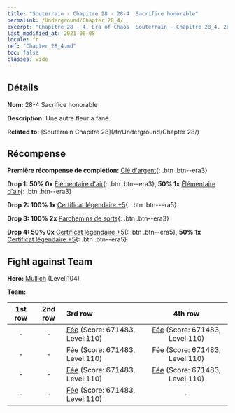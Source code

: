 ```yaml
---
title: "Souterrain - Chapitre 28 - 28-4  Sacrifice honorable"
permalink: /Underground/Chapter 28_4/
excerpt: "Chapitre 28 - 4. Era of Chaos  Souterrain - Chapitre 28_4. 28-4  Sacrifice honorable"
last_modified_at: 2021-06-08
locale: fr
ref: "Chapter 28_4.md"
toc: false
classes: wide
---
```


## Détails

 **Nom:** 28-4  Sacrifice honorable

 **Description:**       Une autre fleur a fané.

 **Related to:** [Souterrain Chapitre 28](/fr/Underground/Chapter 28/)

## Récompense

 **Première récompense de complétion:** [Clé d'argent](/ItemsFR/con_693/){: .btn .btn--era3}

 **Drop 1:** **50% 0x** [Élémentaire d'air](/ItemsFR/her_448/){: .btn .btn--era3}, **50% 1x** [Élémentaire d'air](/ItemsFR/her_448/){: .btn .btn--era3}

 **Drop 2:** **100% 1x** [Certificat légendaire +5](/ItemsFR/mat_102/){: .btn .btn--era5}

 **Drop 3:** **100% 2x** [Parchemins de sorts](/ItemsFR/con_694/){: .btn .btn--era3}

 **Drop 4:** **50% 0x** [Certificat légendaire +5](/ItemsFR/mat_102/){: .btn .btn--era5}, **50% 1x** [Certificat légendaire +5](/ItemsFR/mat_102/){: .btn .btn--era5}


## Fight against Team
 **Hero:** [Mullich](/fr/heroes/Mullich/) (Level:104)

 **Team:**


  | 1st row | 2nd row | 3rd row | 4th row |
  |:----:|:----:|:----|:----:|
  | - | - | [Fée](/fr/units/Sprite/) (Score: 671483, Level:110)  | [Fée](/fr/units/Sprite/) (Score: 671483, Level:110)  |
  | - | - | [Fée](/fr/units/Sprite/) (Score: 671483, Level:110)  | [Fée](/fr/units/Sprite/) (Score: 671483, Level:110)  |
  | - | - | [Fée](/fr/units/Sprite/) (Score: 671483, Level:110)  | [Fée](/fr/units/Sprite/) (Score: 671483, Level:110)  |
  | - | - | [Fée](/fr/units/Sprite/) (Score: 671483, Level:110)  | - |


